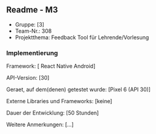 ## Readme - M3

* Gruppe:	[3]
* Team-Nr.: 308
* Projektthema:  Feedback Tool für Lehrende/Vorlesung

### Implementierung

Framework:	[ React Native Android]

API-Version:	[30]

Geraet, auf dem(denen) getestet wurde:
[Pixel 6 (API 30)]

Externe Libraries und Frameworks:
[keine]

Dauer der Entwicklung:
[50 Stunden]

Weitere Anmerkungen:
[...]